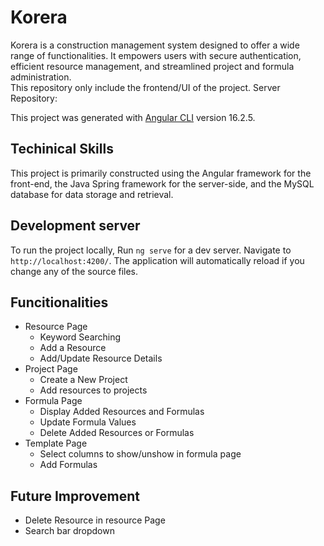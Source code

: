 # Korera
Korera is a construction management system designed to offer a wide range of functionalities. 
It empowers users with secure authentication, efficient resource management, 
and streamlined project and formula administration.<br>
This repository only include the frontend/UI of the project. Server Repository: 

This project was generated with [Angular CLI](https://github.com/angular/angular-cli) version 16.2.5.

## Techinical Skills
This project is primarily constructed using the Angular framework for the front-end, the Java Spring framework for the server-side, and the MySQL database for data storage and retrieval.


## Development server
To run the project locally,
Run `ng serve` for a dev server. Navigate to `http://localhost:4200/`. The application will automatically reload if you change any of the source files.


## Funcitionalities
- Resource Page
    - Keyword Searching
    - Add a Resource
    - Add/Update Resource Details
- Project Page
    - Create a New Project
    - Add resources to projects
- Formula Page
    - Display Added Resources and Formulas
    - Update Formula Values
    - Delete Added Resources or Formulas
- Template Page
    - Select columns to show/unshow in formula page
    - Add Formulas
## Future Improvement
- Delete Resource in resource Page
- Search bar dropdown
